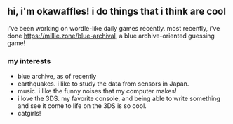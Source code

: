 ## hi, i'm okawaffles! i do things that i think are cool
i've been working on wordle-like daily games recently. most recently, i've done https://millie.zone/blue-archival, a blue archive-oriented guessing game!
### my interests
- blue archive, as of recently
- earthquakes. i like to study the data from sensors in Japan.
- music. i like the funny noises that my computer makes!
- i love the 3DS. my favorite console, and being able to write something and see it come to life on the 3DS is so cool.
- catgirls!
